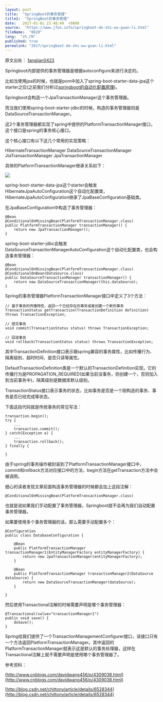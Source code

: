 ```yaml
---
layout: post
title:  "SpringBoot的事务管理"
title2:  "SpringBoot的事务管理"
date:   2017-01-01 23:48:40  +0800
source:  "https://www.jfox.info/springboot-de-shi-wu-guan-li.html"
fileName:  "0820"
lang:  "zh_CN"
published: true
permalink: "2017/springboot-de-shi-wu-guan-li.html"
---
```




原文出处： [fangjian0423](http://fangjian0423.github.io/2016/10/07/springboot-transaction/)

Springboot内部提供的事务管理器是根据autoconfigure来进行决定的。

比如当使用jpa的时候，也就是pom中加入了spring-boot-starter-data-jpa这个starter之后(之前我们分析过[springboot的自动化配置原理](http://fangjian0423.github.io/2016/06/12/springboot-autoconfig-analysis/))。

Springboot会构造一个JpaTransactionManager这个事务管理器。

而当我们使用spring-boot-starter-jdbc的时候，构造的事务管理器则是DataSourceTransactionManager。

这2个事务管理器都实现了spring中提供的PlatformTransactionManager接口，这个接口是spring的事务核心接口。

这个核心接口有以下这几个常用的实现策略：

HibernateTransactionManager DataSourceTransactionManager JtaTransactionManager JpaTransactionManager

具体的PlatformTransactionManager继承关系如下：

[![](d5d1789.png)](/wp-content/uploads/2017/04/transactionmanager.png)

spring-boot-starter-data-jpa这个starter会触发HibernateJpaAutoConfiguration这个自动化配置类，HibernateJpaAutoConfiguration继承了JpaBaseConfiguration基础类。

在JpaBaseConfiguration中构造了事务管理器：

    @Bean
    @ConditionalOnMissingBean(PlatformTransactionManager.class)
    public PlatformTransactionManager transactionManager() {
        return new JpaTransactionManager();
    }

spring-boot-starter-jdbc会触发DataSourceTransactionManagerAutoConfiguration这个自动化配置类，也会构造事务管理器：

    @Bean
    @ConditionalOnMissingBean(PlatformTransactionManager.class)
    @ConditionalOnBean(DataSource.class)
    public DataSourceTransactionManager transactionManager() {
        return new DataSourceTransactionManager(this.dataSource);
    }

Spring的事务管理器PlatformTransactionManager接口中定义了3个方法：

    // 基于事务的传播特性，返回一个已经存在的事务或者创建一个新的事务
    TransactionStatus getTransaction(TransactionDefinition definition) throws TransactionException;
    
    // 提交事务
    void commit(TransactionStatus status) throws TransactionException;
    
    // 回滚事务
    void rollback(TransactionStatus status) throws TransactionException;

其中TransactionDefinition接口表示跟spring兼容的事务属性，比如传播行为、隔离级别、超时时间、是否只读等属性。

DefaultTransactionDefinition类是一个默认的TransactionDefinition实现，它的传播行为是PROPAGATION_REQUIRED(如果当前没事务，则创建一个，否则加入到当前事务中)，隔离级别是数据库默认级别。

TransactionStatus接口表示事务的状态，比如事务是否是一个刚构造的事务、事务是否已经完成等状态。

下面这段代码就是传统事务的常见写法：

    transaction.begin();
    try {
        ...
        transaction.commit();
    } catch(Exception e) {
        ...
        transaction.rollback();
    } finally {
    
    }

由于spring的事务操作被封装到了PlatformTransactionManager接口中，commit和rollback方法对应接口中的方法，begin方法在getTransaction方法中会被调用。

细心的读者发现文章前面构造事务管理器的时候都会加上这段注解：

    @ConditionalOnMissingBean(PlatformTransactionManager.class)

也就是说如果我们手动配置了事务管理器，Springboot就不会再为我们自动配置事务管理器。

如果要使用多个事务管理器的话，那么需要手动配置多个：

    @Configuration
    public class DatabaseConfiguration {
    
        @Bean
        public PlatformTransactionManager transactionManager1(EntityManagerFactory entityManagerFactory) {
            return new JpaTransactionManager(entityManagerFactory);
        }
    
        @Bean
        public PlatformTransactionManager transactionManager2(DataSource dataSource) {
            return new DataSourceTransactionManager(dataSource);
        }
    
    }

然后使用Transactional注解的时候需要声明是哪个事务管理器：

    @Transactional(value="transactionManager1")
    public void save() {
        doSave();
    }

Spring给我们提供了一个TransactionManagementConfigurer接口，该接口只有一个方法返回PlatformTransactionManager。其中返回的PlatformTransactionManager就表示这是默认的事务处理器，这样在Transactional注解上就不需要声明是使用哪个事务管理器了。

参考资料：

[http://www.cnblogs.com/davidwang456/p/4309038.html](http://www.cnblogs.com/davidwang456/p/4309038.html)

[http://blog.csdn.net/chjttony/article/details/6528344](http://blog.csdn.net/chjttony/article/details/6528344)
